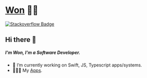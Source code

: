 

<!--
**trilliwon/trilliwon** is a ✨ _special_ ✨ repository because its `README.md` (this file) appears on your GitHub profile.
-->

# [Won](https://www.trilliwon.com/trilliwon/) 💪🏽

[![Stackoverflow Badge](https://img.shields.io/badge/-Stackoverflow-4CA143?style=flat-square&logo=Stackoverflow&logoColor=white&link=https://stackoverflow.com/users/8813422/won)](https://stackoverflow.com/users/8813422/won)

## Hi there 👋
##### I'm Won, I'm a Software Developer.

- 🔭 I’m currently working on Swift, JS, Typescript apps/systems.
- 👨🏻‍💻 My [Apps](https://apps.apple.com/tt/developer/won-jo/id1050731374).
